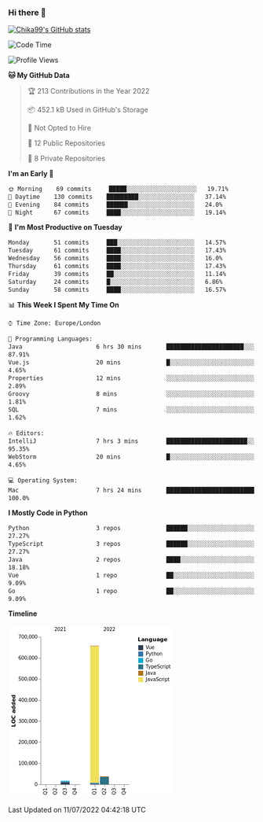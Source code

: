 ### Hi there 👋
[![Chika99's GitHub stats](https://github-readme-stats.vercel.app/api?username=Chika99&count_private=true&show_icons=true)](https://github.com/anuraghazra/github-readme-stats)

<!--START_SECTION:waka-->
![Code Time](http://img.shields.io/badge/Code%20Time-0%20secs-blue)

![Profile Views](http://img.shields.io/badge/Profile%20Views-21-blue)

**🐱 My GitHub Data** 

> 🏆 213 Contributions in the Year 2022
 > 
> 📦 452.1 kB Used in GitHub's Storage 
 > 
> 🚫 Not Opted to Hire
 > 
> 📜 12 Public Repositories 
 > 
> 🔑 8 Private Repositories  
 > 
**I'm an Early 🐤** 

```text
🌞 Morning    69 commits     █████░░░░░░░░░░░░░░░░░░░░   19.71% 
🌆 Daytime    130 commits    █████████░░░░░░░░░░░░░░░░   37.14% 
🌃 Evening    84 commits     ██████░░░░░░░░░░░░░░░░░░░   24.0% 
🌙 Night      67 commits     ████░░░░░░░░░░░░░░░░░░░░░   19.14%

```
📅 **I'm Most Productive on Tuesday** 

```text
Monday       51 commits     ███░░░░░░░░░░░░░░░░░░░░░░   14.57% 
Tuesday      61 commits     ████░░░░░░░░░░░░░░░░░░░░░   17.43% 
Wednesday    56 commits     ████░░░░░░░░░░░░░░░░░░░░░   16.0% 
Thursday     61 commits     ████░░░░░░░░░░░░░░░░░░░░░   17.43% 
Friday       39 commits     ██░░░░░░░░░░░░░░░░░░░░░░░   11.14% 
Saturday     24 commits     █░░░░░░░░░░░░░░░░░░░░░░░░   6.86% 
Sunday       58 commits     ████░░░░░░░░░░░░░░░░░░░░░   16.57%

```


📊 **This Week I Spent My Time On** 

```text
⌚︎ Time Zone: Europe/London

💬 Programming Languages: 
Java                     6 hrs 30 mins       ██████████████████████░░░   87.91% 
Vue.js                   20 mins             █░░░░░░░░░░░░░░░░░░░░░░░░   4.65% 
Properties               12 mins             ░░░░░░░░░░░░░░░░░░░░░░░░░   2.89% 
Groovy                   8 mins              ░░░░░░░░░░░░░░░░░░░░░░░░░   1.81% 
SQL                      7 mins              ░░░░░░░░░░░░░░░░░░░░░░░░░   1.62%

🔥 Editors: 
IntelliJ                 7 hrs 3 mins        ███████████████████████░░   95.35% 
WebStorm                 20 mins             █░░░░░░░░░░░░░░░░░░░░░░░░   4.65%

💻 Operating System: 
Mac                      7 hrs 24 mins       █████████████████████████   100.0%

```

**I Mostly Code in Python** 

```text
Python                   3 repos             ██████░░░░░░░░░░░░░░░░░░░   27.27% 
TypeScript               3 repos             ██████░░░░░░░░░░░░░░░░░░░   27.27% 
Java                     2 repos             ████░░░░░░░░░░░░░░░░░░░░░   18.18% 
Vue                      1 repo              ██░░░░░░░░░░░░░░░░░░░░░░░   9.09% 
Go                       1 repo              ██░░░░░░░░░░░░░░░░░░░░░░░   9.09%

```


**Timeline**

![Chart not found](https://raw.githubusercontent.com/Chika99/Chika99/main/charts/bar_graph.png) 


 Last Updated on 11/07/2022 04:42:18 UTC
<!--END_SECTION:waka-->

<!--
**Chika99/Chika99** is a ✨ _special_ ✨ repository because its `README.md` (this file) appears on your GitHub profile.

Here are some ideas to get you started:

- 🔭 I’m currently working on ...
- 🌱 I’m currently learning ...
- 👯 I’m looking to collaborate on ...
- 🤔 I’m looking for help with ...
- 💬 Ask me about ...
- 📫 How to reach me: ...
- 😄 Pronouns: ...
- ⚡ Fun fact: ...
-->
